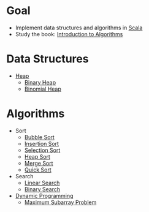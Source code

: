 # Goal
* Implement data structures and algorithms in [Scala](https://www.scala-lang.org/)
* Study the book: [Introduction to Algorithms](https://mitpress.mit.edu/books/introduction-algorithms)

# Data Structures
* [Heap](https://en.wikipedia.org/wiki/Heap_(data_structure))
  * [Binary Heap](https://en.wikipedia.org/wiki/Binary_heap)
  * [Binomial Heap](https://en.wikipedia.org/wiki/Binomial_heap)

# Algorithms
* Sort
  * [Bubble Sort](https://en.wikipedia.org/wiki/Bubble_sort)
  * [Insertion Sort](https://en.wikipedia.org/wiki/Insertion_sort)
  * [Selection Sort](https://en.wikipedia.org/wiki/Selection_sort)
  * [Heap Sort](https://en.wikipedia.org/wiki/Heapsort)
  * [Merge Sort](https://en.wikipedia.org/wiki/Merge_sort)
  * [Quick Sort](https://en.wikipedia.org/wiki/Quicksort)
* Search
  * [Linear Search](https://en.wikipedia.org/wiki/Linear_search)
  * [Binary Search](https://en.wikipedia.org/wiki/Binary_search_algorithm)
* [Dynamic Programming](https://en.wikipedia.org/wiki/Dynamic_programming)
  * [Maximum Subarray Problem](https://en.wikipedia.org/wiki/Maximum_subarray_problem#Kadane's_algorithm_(Algorithm_3:_Dynamic_Programming))
